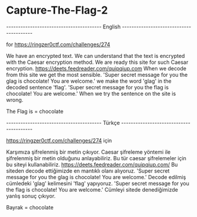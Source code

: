 # Capture-The-Flag-2
---------------------------------------- English ----------------------------------------

for https://ringzer0ctf.com/challenges/274

We have an encrypted text. We can understand that the text is encrypted with the Caesar encryption method.
We are ready this site for such Caesar encryption.
https://deets.feedreader.com/quipqiup.com
When we decode from this site we get the most sensible.
'Super secret message for you the glag is chocolate! You are welcome.'
we make the word 'glag' in the decoded sentence 'flag'.
'Super secret message for you the flag is chocolate! You are welcome.'
When we try the sentence on the site is wrong.

The Flag is = chocolate 

---------------------------------------- Türkçe ----------------------------------------

https://ringzer0ctf.com/challenges/274 için

Karşımıza şifrelenmiş bir metin çıkıyor. Caesar şifreleme yöntemi ile şifrelenmiş bir metin olduğunu anlayabiliriz.
Bu tür caesar şifrelemeler için bu siteyi kullanabiliriz. 
https://deets.feedreader.com/quipqiup.com/
Bu siteden decode ettiğimizde en mantıklı olanı alıyoruz.
'Super secret message for you the glag is chocolate! You are welcome.'
Decode edilmiş cümledeki 'glag' kelimesini 'flag' yapıyoruz.
'Super secret message for you the flag is chocolate! You are welcome.'
Cümleyi sitede denediğimizde yanlış sonuç çıkıyor. 

Bayrak = chocolate
